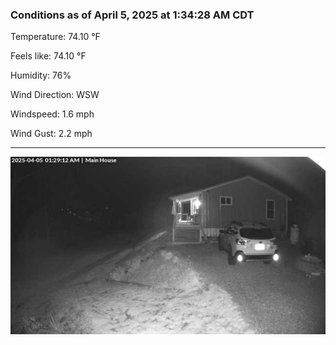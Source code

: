 ### Conditions as of April 5, 2025 at 1:34:28 AM CDT 

Temperature: 74.10 &deg;F

Feels like: 74.10 &deg;F

Humidity: 76%

Wind Direction: WSW

Windspeed: 1.6 mph

Wind Gust: 2.2 mph

---

<img src="./images/latest.jpeg"/>

